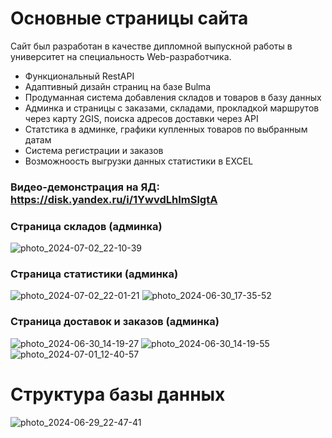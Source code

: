 # Основные страницы сайта

Сайт был разработан в качестве дипломной выпускной работы в университет на специальность Web-разработчика.
- Функциональный RestAPI
- Адаптивный дизайн страниц на базе Bulma
- Продуманная система добавления складов и товаров в базу данных
- Админка и страницы с заказами, складами, прокладкой маршрутов через карту 2GIS, поиска адресов доставки через API
- Статстика в админке, графики купленных товаров по выбранным датам
- Система регистрации и заказов
- Возможноость выгрузки данных статистики в EXCEL

### Видео-демонстрация на ЯД: https://disk.yandex.ru/i/1YwvdLhImSlgtA

### Страница складов (админка)
![photo_2024-07-02_22-10-39](https://github.com/user-attachments/assets/ddb88eca-3082-48b7-a490-5ea994d0545c)

### Страница статистики (админка)
![photo_2024-07-02_22-01-21](https://github.com/user-attachments/assets/63922d94-7be8-4f48-b79f-11c3ffb7440d)
![photo_2024-06-30_17-35-52](https://github.com/user-attachments/assets/f6fb5e60-94e1-400f-be18-42691d249de7)

### Страница доставок и заказов (админка)
![photo_2024-06-30_14-19-27](https://github.com/user-attachments/assets/a84f02b8-c77d-4ade-ab28-b2e3baf1adf9)
![photo_2024-06-30_14-19-55](https://github.com/user-attachments/assets/3c86e6a9-9755-42fc-9e63-064c4e89f74a)
![photo_2024-07-01_12-40-57](https://github.com/user-attachments/assets/0e73e235-5f71-4a75-8a9b-ecfc035150bd)

# Структура базы данных
![photo_2024-06-29_22-47-41](https://github.com/user-attachments/assets/3a1ec33d-9d96-4e00-af7a-cf4be83495b7)
